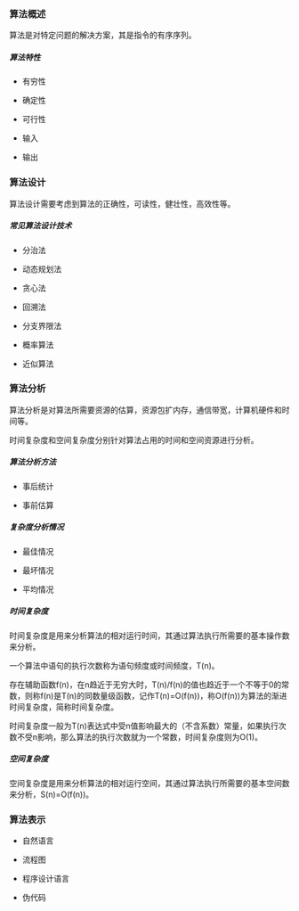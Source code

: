 ### 算法概述

算法是对特定问题的解决方案，其是指令的有序序列。

##### 算法特性

* 有穷性

* 确定性

* 可行性

* 输入

* 输出

### 算法设计

算法设计需要考虑到算法的正确性，可读性，健壮性，高效性等。

##### 常见算法设计技术

* 分治法

* 动态规划法

* 贪心法

* 回溯法

* 分支界限法

* 概率算法

* 近似算法

### 算法分析

算法分析是对算法所需要资源的估算，资源包扩内存，通信带宽，计算机硬件和时间等。

时间复杂度和空间复杂度分别针对算法占用的时间和空间资源进行分析。

##### 算法分析方法

* 事后统计

* 事前估算

##### 复杂度分析情况

* 最佳情况

* 最坏情况

* 平均情况

##### 时间复杂度

时间复杂度是用来分析算法的相对运行时间，其通过算法执行所需要的基本操作数来分析。

一个算法中语句的执行次数称为语句频度或时间频度，T(n)。

存在辅助函数f(n)，在n趋近于无穷大时，T(n)/f(n)的值也趋近于一个不等于0的常数，则称f(n)是T(n)的同数量级函数，记作T(n)=O(f(n))，称O(f(n))为算法的渐进时间复杂度，简称时间复杂度。

时间复杂度一般为T(n)表达式中受n值影响最大的（不含系数）常量，如果执行次数不受n影响，那么算法的执行次数就为一个常数，时间复杂度则为O(1)。

##### 空间复杂度

空间复杂度是用来分析算法的相对运行空间，其通过算法执行所需要的基本空间数来分析，S(n)=O(f(n))。

### 算法表示

* 自然语言

* 流程图

* 程序设计语言

* 伪代码